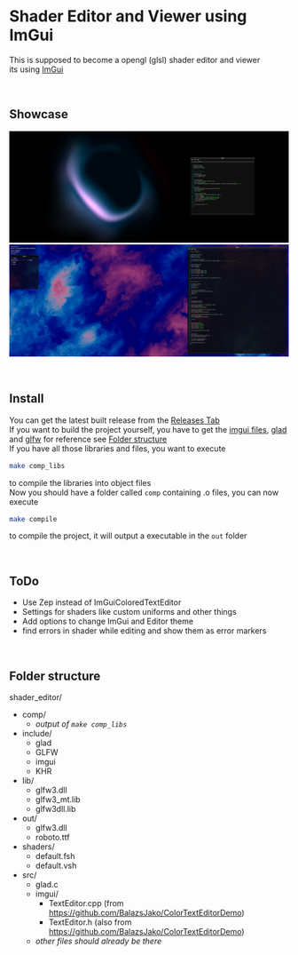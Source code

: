# Shader Editor and Viewer using ImGui
This is supposed to become a opengl (glsl) shader editor and viewer<br>
its using [ImGui](https://github.com/ocornut/imgui)

<br>

## Showcase
![img.png](img.png)
![image.png](image.png)

<br>

## Install
You can get the latest built release from the [Releases Tab](https://github.com/TerrificTable/ShaderEditor/releases)<br>
If you want to build the project yourself, you have to get the [imgui files](https://github.com/ocornut/imgui), [glad](https://glad.dav1d.de) and [glfw](https://glfw.org)
for reference see [Folder structure](https://github.com/TerrificTable/ShaderEditor#folder-structure)<br>
If you have all those libraries and files, you want to execute 
```sh
make comp_libs
```
to compile the libraries into object files<br>
Now you should have a folder called `comp` containing .o files, you can now execute 
```sh
make compile
``` 
to compile the project, it will output a executable in the `out` folder<br>


<br>

## ToDo
- Use Zep instead of ImGuiColoredTextEditor
- Settings for shaders like custom uniforms and other things
- Add options to change ImGui and Editor theme
- find errors in shader while editing and show them as error markers

<br>

## Folder structure
shader_editor/
- comp/
  - *output of `make comp_libs`*
- include/
    - glad
    - GLFW
    - imgui
    - KHR
- lib/
  - glfw3.dll
  - glfw3_mt.lib
  - glfw3dll.lib
- out/
  - glfw3.dll
  - roboto.ttf
- shaders/
  - default.fsh
  - default.vsh
- src/
  - glad.c
  - imgui/
    - TextEditor.cpp (from https://github.com/BalazsJako/ColorTextEditorDemo)
    - TextEditor.h (also from https://github.com/BalazsJako/ColorTextEditorDemo)
  - *other files should already be there*

